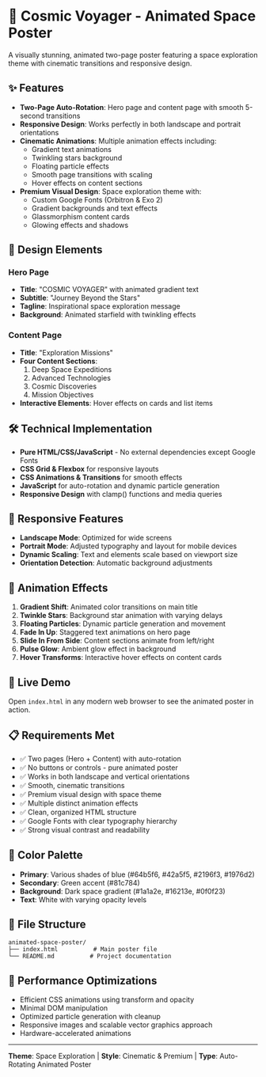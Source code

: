 # 🚀 Cosmic Voyager - Animated Space Poster

A visually stunning, animated two-page poster featuring a space exploration theme with cinematic transitions and responsive design.

## ✨ Features

- **Two-Page Auto-Rotation**: Hero page and content page with smooth 5-second transitions
- **Responsive Design**: Works perfectly in both landscape and portrait orientations
- **Cinematic Animations**: Multiple animation effects including:
  - Gradient text animations
  - Twinkling stars background
  - Floating particle effects
  - Smooth page transitions with scaling
  - Hover effects on content sections
- **Premium Visual Design**: Space exploration theme with:
  - Custom Google Fonts (Orbitron & Exo 2)
  - Gradient backgrounds and text effects
  - Glassmorphism content cards
  - Glowing effects and shadows

## 🎨 Design Elements

### Hero Page
- **Title**: "COSMIC VOYAGER" with animated gradient text
- **Subtitle**: "Journey Beyond the Stars"
- **Tagline**: Inspirational space exploration message
- **Background**: Animated starfield with twinkling effects

### Content Page
- **Title**: "Exploration Missions"
- **Four Content Sections**:
  1. Deep Space Expeditions
  2. Advanced Technologies
  3. Cosmic Discoveries
  4. Mission Objectives
- **Interactive Elements**: Hover effects on cards and list items

## 🛠️ Technical Implementation

- **Pure HTML/CSS/JavaScript** - No external dependencies except Google Fonts
- **CSS Grid & Flexbox** for responsive layouts
- **CSS Animations & Transitions** for smooth effects
- **JavaScript** for auto-rotation and dynamic particle generation
- **Responsive Design** with clamp() functions and media queries

## 📱 Responsive Features

- **Landscape Mode**: Optimized for wide screens
- **Portrait Mode**: Adjusted typography and layout for mobile devices
- **Dynamic Scaling**: Text and elements scale based on viewport size
- **Orientation Detection**: Automatic background adjustments

## 🎯 Animation Effects

1. **Gradient Shift**: Animated color transitions on main title
2. **Twinkle Stars**: Background star animation with varying delays
3. **Floating Particles**: Dynamic particle generation and movement
4. **Fade In Up**: Staggered text animations on hero page
5. **Slide In From Side**: Content sections animate from left/right
6. **Pulse Glow**: Ambient glow effect in background
7. **Hover Transforms**: Interactive hover effects on content cards

## 🚀 Live Demo

Open `index.html` in any modern web browser to see the animated poster in action.

## 📋 Requirements Met

- ✅ Two pages (Hero + Content) with auto-rotation
- ✅ No buttons or controls - pure animated poster
- ✅ Works in both landscape and vertical orientations
- ✅ Smooth, cinematic transitions
- ✅ Premium visual design with space theme
- ✅ Multiple distinct animation effects
- ✅ Clean, organized HTML structure
- ✅ Google Fonts with clear typography hierarchy
- ✅ Strong visual contrast and readability

## 🎨 Color Palette

- **Primary**: Various shades of blue (#64b5f6, #42a5f5, #2196f3, #1976d2)
- **Secondary**: Green accent (#81c784)
- **Background**: Dark space gradient (#1a1a2e, #16213e, #0f0f23)
- **Text**: White with varying opacity levels

## 📁 File Structure

```
animated-space-poster/
├── index.html          # Main poster file
└── README.md          # Project documentation
```

## 🌟 Performance Optimizations

- Efficient CSS animations using transform and opacity
- Minimal DOM manipulation
- Optimized particle generation with cleanup
- Responsive images and scalable vector graphics approach
- Hardware-accelerated animations

---

**Theme**: Space Exploration | **Style**: Cinematic & Premium | **Type**: Auto-Rotating Animated Poster